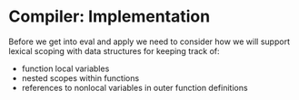 # Compiler: Implementation

Before we get into eval and apply we need to consider how we will support lexical
scoping with data structures for keeping track of:

- function local variables
- nested scopes within functions
- references to nonlocal variables in outer function definitions


